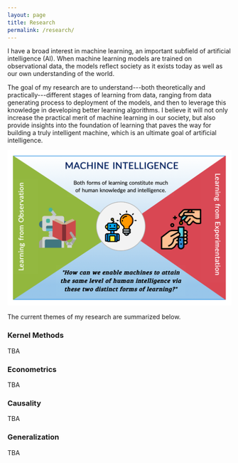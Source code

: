 ```yaml
---
layout: page
title: Research
permalink: /research/
---
```


<p>I have a broad interest in machine learning, an important subfield of artificial intelligence (AI). When machine learning models are trained on observational data, the models reflect society as it exists today as well as our own understanding of the world.</p>

<p>The goal of my research are to understand---both theoretically and practically---different stages of learning from data, ranging from data generating process to deployment of the models, and then to leverage this knowledge in developing better learning algorithms. I believe it will not only increase the practical merit of machine learning in our society, but also provide insights into the foundation of learning that paves the way for building a truly intelligent machine, which is an ultimate goal of artificial intelligence.</p>


![Research Summary](/assets/img/research-visual.jpg)


<p>The current themes of my research are summarized below.</p>


<h3>Kernel Methods</h3>

TBA

<h3>Econometrics</h3>

TBA

<h3>Causality</h3>

TBA

<h3>Generalization</h3>

TBA
